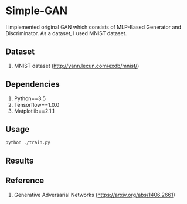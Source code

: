 # Simple-GAN
I implemented original GAN which consists of MLP-Based Generator and Discriminator. As a dataset, I used MNIST dataset. 

## Dataset
1. MNIST dataset (http://yann.lecun.com/exdb/mnist/) 

## Dependencies
1. Python==3.5
2. Tensorflow==1.0.0
3. Matplotlib==2.1.1

## Usage

<pre><code>python ./train.py</code></pre>

## Results

## Reference
1. Generative Adversarial Networks (https://arxiv.org/abs/1406.2661)